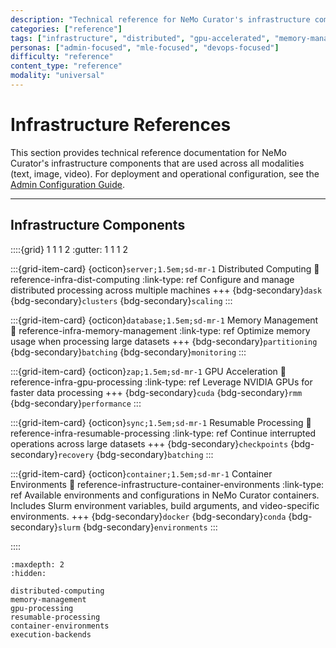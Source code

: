 ```yaml
---
description: "Technical reference for NeMo Curator's infrastructure components including distributed computing, memory management, and GPU acceleration"
categories: ["reference"]
tags: ["infrastructure", "distributed", "gpu-accelerated", "memory-management", "docker", "performance"]
personas: ["admin-focused", "mle-focused", "devops-focused"]
difficulty: "reference"
content_type: "reference"
modality: "universal"
---
```


# Infrastructure References

This section provides technical reference documentation for NeMo Curator's infrastructure components that are used across all modalities (text, image, video). For deployment and operational configuration, see the [Admin Configuration Guide](admin-config).

---

## Infrastructure Components

::::{grid} 1 1 1 2
:gutter: 1 1 1 2

:::{grid-item-card} {octicon}`server;1.5em;sd-mr-1` Distributed Computing
:link: reference-infra-dist-computing
:link-type: ref
Configure and manage distributed processing across multiple machines
+++
{bdg-secondary}`dask`
{bdg-secondary}`clusters`
{bdg-secondary}`scaling`
:::

:::{grid-item-card} {octicon}`database;1.5em;sd-mr-1` Memory Management
:link: reference-infra-memory-management
:link-type: ref
Optimize memory usage when processing large datasets
+++
{bdg-secondary}`partitioning`
{bdg-secondary}`batching`
{bdg-secondary}`monitoring`
:::

:::{grid-item-card} {octicon}`zap;1.5em;sd-mr-1` GPU Acceleration
:link: reference-infra-gpu-processing
:link-type: ref
Leverage NVIDIA GPUs for faster data processing
+++
{bdg-secondary}`cuda`
{bdg-secondary}`rmm`
{bdg-secondary}`performance`
:::

:::{grid-item-card} {octicon}`sync;1.5em;sd-mr-1` Resumable Processing
:link: reference-infra-resumable-processing
:link-type: ref
Continue interrupted operations across large datasets
+++
{bdg-secondary}`checkpoints`
{bdg-secondary}`recovery`
{bdg-secondary}`batching`
:::

:::{grid-item-card} {octicon}`container;1.5em;sd-mr-1` Container Environments
:link: reference-infrastructure-container-environments
:link-type: ref
Available environments and configurations in NeMo Curator containers. Includes Slurm environment variables, build arguments, and video-specific environments.
+++
{bdg-secondary}`docker`
{bdg-secondary}`conda`
{bdg-secondary}`slurm`
{bdg-secondary}`environments`
:::

::::

```{toctree}
:maxdepth: 2
:hidden:

distributed-computing
memory-management
gpu-processing
resumable-processing
container-environments
execution-backends
```
